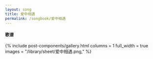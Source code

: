 ```yaml
---
layout: song
title: 爱中相遇
permalink: /songbook/爱中相遇
---
```


#### 歌谱

{% include post-components/gallery.html
    columns = 1
    full_width = true
    images = "/library/sheet/爱中相遇.png,"
%}
